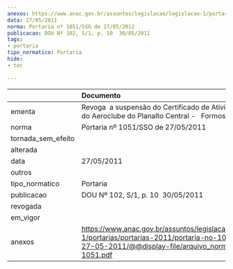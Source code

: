 ```yaml
---
anexos: https://www.anac.gov.br/assuntos/legislacao/legislacao-1/portarias/portarias-2011/portaria-no-1051-sso-de-27-05-2011/@@display-file/arquivo_norma/PA2011-1051.pdf
data: 27/05/2011
norma: Portaria nº 1051/SSO de 27/05/2011
publicacao: DOU Nº 102, S/1, p. 10  30/05/2011
tags:
- portaria
tipo_normatico: Portaria
hide: 
- toc 
 
---
```


|                    | Documento                                                                                                                                                         |
|:-------------------|:------------------------------------------------------------------------------------------------------------------------------------------------------------------|
| ementa             | Revoga  a suspensão do Certificado de Atividade Aérea do Aeroclube do Planalto Central -   Formosa (GO).                                                          |
| norma              | Portaria nº 1051/SSO de 27/05/2011                                                                                                                                |
| tornada_sem_efeito |                                                                                                                                                                   |
| alterada           |                                                                                                                                                                   |
| data               | 27/05/2011                                                                                                                                                        |
| outros             |                                                                                                                                                                   |
| tipo_normatico     | Portaria                                                                                                                                                          |
| publicacao         | DOU Nº 102, S/1, p. 10  30/05/2011                                                                                                                                |
| revogada           |                                                                                                                                                                   |
| em_vigor           |                                                                                                                                                                   |
| anexos             | https://www.anac.gov.br/assuntos/legislacao/legislacao-1/portarias/portarias-2011/portaria-no-1051-sso-de-27-05-2011/@@display-file/arquivo_norma/PA2011-1051.pdf |